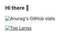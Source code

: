 ### Hi there 👋

![Anurag's GitHub stats](https://github-readme-stats.vercel.app/api?username=ericsalvi&theme=nord&show_icons=true)

[![Top Langs](https://github-readme-stats.vercel.app/api/top-langs/?username=ericsalvi&hide=html&title_color=80A0C0&text_color=D7DDE8&icon_color=2bbc8a&bg_color=2E3440&langs_count=4)](https://github.com/anuraghazra/github-readme-stats)


<!--
**ericsalvi/ericsalvi** is a ✨ _special_ ✨ repository because its `README.md` (this file) appears on your GitHub profile.

Here are some ideas to get you started:

- 🔭 I’m currently working on ...
- 🌱 I’m currently learning ...
- 👯 I’m looking to collaborate on ...
- 🤔 I’m looking for help with ...
- 💬 Ask me about ...
- 📫 How to reach me: ...
- 😄 Pronouns: ...
- ⚡ Fun fact: ...
-->
